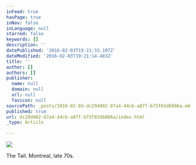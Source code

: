 ```yaml
---
inFeed: true
hasPage: true
inNav: false
inLanguage: null
starred: false
keywords: []
description: ''
datePublished: '2016-02-03T19:21:33.107Z'
dateModified: '2016-02-03T19:21:14.483Z'
title: ''
author: []
authors: []
publisher:
  name: null
  domain: null
  url: null
  favicon: null
sourcePath: _posts/2016-02-03-dc29d402-87a4-44cb-a87f-b75f03d6886a.md
published: true
url: dc29d402-87a4-44cb-a87f-b75f03d6886a/index.html
_type: Article

---
```

![](https://the-grid-user-content.s3-us-west-2.amazonaws.com/cd09738d-82bc-480a-8aa4-5d0543129330.jpg)

The Tail. Montreal, late 70s.